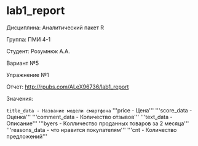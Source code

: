 # lab1_report
Дисциплина: Аналитический пакет R

Группа: ПМИ 4-1

Студент: Розумнюк А.А.

Вариант №5

Упражнение №1

Отчет: http://rpubs.com/ALeX96736/lab1_report


Значения:

```title_data - Название модели смартфона```
'''price - Цена'''
'''score_data - Оценка'''
'''comment_data - Количество отзывов'''
'''text_data - Описание'''
'''byers - Колличество проданных товаров за 2 месяца'''
'''reasons_data - что нравится покупателям'''
'''cnt - Количество предложений'''
